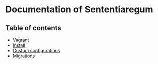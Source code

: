 # Documentation of Sententiaregum

## Table of contents

- [Vagrant](https://github.com/Sententiaregum/Sententiaregum/tree/master/docs/install/vagrant.md)
- [Install](https://github.com/Sententiaregum/Sententiaregum/tree/master/docs/install/install.md)
- [Custom configurations](https://github.com/Sententiaregum/Sententiaregum/tree/master/docs/install/custom_config.md)
- [Migrations](https://github.com/Sententiaregum/Sententiaregum/tree/master/docs/migrations.md)
